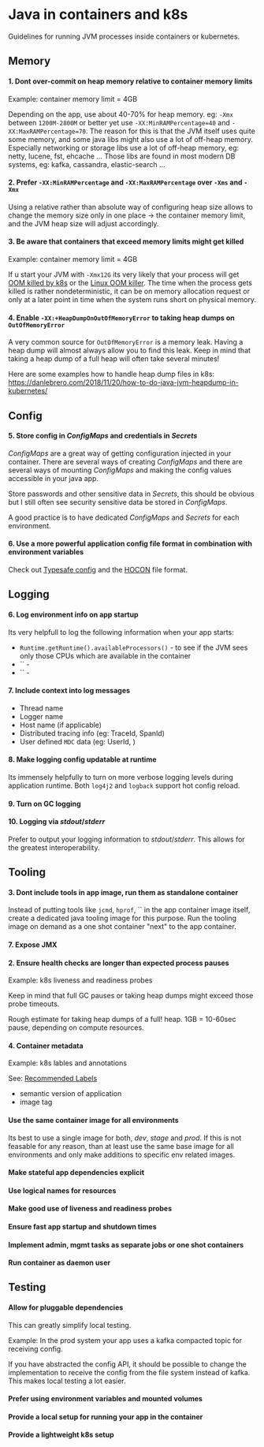 # Java in containers and k8s

Guidelines for running JVM processes inside containers or kubernetes.

## Memory

#### 1. Dont over-commit on heap memory relative to container memory limits

Example: container memory limit = 4GB

Depending on the app, use about 40-70% for heap memory. eg: `-Xmx` between `1200M-2800M` or better yet use `-XX:MinRAMPercentage=40` and `-XX:MaxRAMPercentage=70`.
The reason for this is that the JVM itself uses quite some memory, and some java libs might also use a lot of off-heap memory.
Especially networking or storage libs use a lot of off-heap memory, eg: netty, lucene, fst, ehcache ...
Those libs are found in most modern DB systems, eg: kafka, cassandra, elastic-search ...  

#### 2. Prefer `-XX:MinRAMPercentage` and `-XX:MaxRAMPercentage` over `-Xms` and `-Xmx`

Using a relative rather than absolute way of configuring heap size allows to change the memory size only in one place -> the container memory limit, 
and the JVM heap size will adjust accordingly.

#### 3. Be aware that containers that exceed memory limits might get killed

Example: container memory limit = 4GB

If u start your JVM with ```-Xmx12G``` its very likely that your process will get [OOM killed by k8s] or the [Linux OOM killer]. 
The time when the process gets killed is rather nondeterministic, it can be on memory allocation request or only at a later point in time when the system runs short on physical memory.

#### 4. Enable `-XX:+HeapDumpOnOutOfMemoryError` to taking heap dumps on `OutOfMemoryError`

A very common source for `OutOfMemoryError` is a memory leak. Having a heap dump will almost always allow you to find this leak.
Keep in mind that taking a heap dump of a full heap will often take several minutes!

Here are some examples how to handle heap dump files in k8s: https://danlebrero.com/2018/11/20/how-to-do-java-jvm-heapdump-in-kubernetes/

## Config

#### 5. Store config in *ConfigMaps* and credentials in *Secrets*

*ConfigMaps* are a great way of getting configuration injected in your container. 
There are several ways of creating *ConfigMaps* and there are several ways of mounting *ConfigMaps* and making the config values accessible in your java app.

Store passwords and other sensitive data in *Secrets*, this should be obvious but I still often see security sensitive data be stored in *ConfigMaps*.

A good practice is to have dedicated *ConfigMaps* and *Secrets* for each environment.

#### 6. Use a more powerful application config file format in combination with environment variables

Check out [Typesafe config](https://github.com/lightbend/config) and the [HOCON](https://github.com/lightbend/config/blob/main/HOCON.md) file format.

## Logging

#### 6. Log environment info on app startup

Its very helpfull to log the following information when your app starts:
- `Runtime.getRuntime().availableProcessors()` - to see if the JVM sees only those CPUs which are available in the container
- `` -
- `` -

#### 7. Include context into log messages

- Thread name
- Logger name
- Host name (if applicable)
- Distributed tracing info (eg: TraceId, SpanId)
- User defined `MDC` data (eg: UserId, )

#### 8. Make logging config updatable at runtime

Its immensely helpfully to turn on more verbose logging levels during application runtime.
Both `log4j2` and `logback` support hot config reload.

#### 9. Turn on GC logging

#### 10. Logging via *stdout*/*stderr*

Prefer to output your logging information to *stdout*/*stderr*. This allows for the greatest interoperability.

## Tooling

#### 3. Dont include tools in app image, run them as standalone container

Instead of putting tools like `jcmd`, `hprof`, `` in the app container image itself, create a dedicated java tooling image for this purpose.
Run the tooling image on demand as a one shot container "next" to the app container. 

#### 7. Expose JMX




#### 2. Ensure health checks are longer than expected process pauses

Example: k8s liveness and readiness probes

Keep in mind that full GC pauses or taking heap dumps might exceed those probe timeouts.

Rough estimate for taking heap dumps of a full! heap. 1GB = 10-60sec pause, depending on compute resources.

#### 4. Container metadata

Example: k8s lables and annotations

See: [Recommended Labels](https://kubernetes.io/docs/concepts/overview/working-with-objects/common-labels/)

- semantic version of application
- image tag

#### Use the same container image for all environments

Its best to use a single image for both, *dev*, *stage* and *prod*.
If this is not feasable for any reason, than at least use the same base image for all environments and only make additions to specific env related images.

#### Make stateful app dependencies explicit

#### Use logical names for resources

#### Make good use of liveness and readiness probes

#### Ensure fast app startup and shutdown times

#### Implement admin, mgmt tasks as separate jobs or one shot containers

#### Run container as daemon user

## Testing

#### Allow for pluggable dependencies

This can greatly simplify local testing.

Example: In the prod system your app uses a kafka compacted topic for receiving config.

If you have abstracted the config API, it should be possible to change the implementation to receive the config from the file system instead of kafka.
This makes local testing a lot easier.

#### Prefer using environment variables and mounted volumes

#### Provide a local setup for running your app in the container

#### Provide a lightweight k8s setup

[Linux OOM killer]: https://www.kernel.org/doc/gorman/html/understand/understand016.html
[OOM killed by k8s]: https://kubernetes.io/docs/concepts/configuration/manage-resources-containers/#my-container-is-terminated